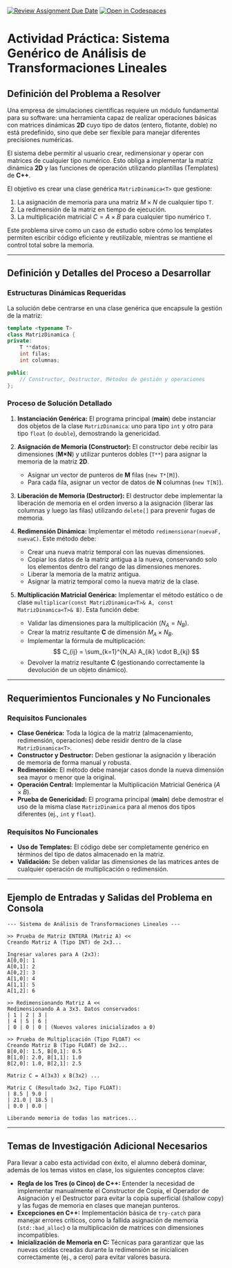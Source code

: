 [![Review Assignment Due Date](https://classroom.github.com/assets/deadline-readme-button-22041afd0340ce965d47ae6ef1cefeee28c7c493a6346c4f15d667ab976d596c.svg)](https://classroom.github.com/a/TICbghRr)
[![Open in Codespaces](https://classroom.github.com/assets/launch-codespace-2972f46106e565e64193e422d61a12cf1da4916b45550586e14ef0a7c637dd04.svg)](https://classroom.github.com/open-in-codespaces?assignment_repo_id=21083631)
# Actividad Práctica: Sistema Genérico de Análisis de Transformaciones Lineales

## Definición del Problema a Resolver

Una empresa de simulaciones científicas requiere un módulo fundamental para su software: una herramienta capaz de realizar operaciones básicas con matrices dinámicas **2D** cuyo tipo de datos (entero, flotante, doble) no está predefinido, sino que debe ser flexible para manejar diferentes precisiones numéricas.

El sistema debe permitir al usuario crear, redimensionar y operar con matrices de cualquier tipo numérico. Esto obliga a implementar la matriz dinámica **2D** y las funciones de operación utilizando plantillas (Templates) de **C++**.

El objetivo es crear una clase genérica `MatrizDinamica<T>` que gestione:

1. La asignación de memoria para una matriz $M \times N$ de cualquier tipo `T`.
2. La redimensión de la matriz en tiempo de ejecución.
3. La multiplicación matricial $C = A \times B$ para cualquier tipo numérico `T`.

Este problema sirve como un caso de estudio sobre cómo los templates permiten escribir código eficiente y reutilizable, mientras se mantiene el control total sobre la memoria.

---

## Definición y Detalles del Proceso a Desarrollar

### Estructuras Dinámicas Requeridas

La solución debe centrarse en una clase genérica que encapsule la gestión de la matriz:

```cpp
template <typename T>
class MatrizDinamica {
private:
    T **datos;
    int filas;
    int columnas;

public:
    // Constructor, Destructor, Métodos de gestión y operaciones
};
```

### Proceso de Solución Detallado

1. **Instanciación Genérica:** El programa principal (**main**) debe instanciar dos objetos de la clase `MatrizDinamica`: uno para tipo `int` y otro para tipo `float` (o `double`), demostrando la genericidad.

2. **Asignación de Memoria (Constructor):** El constructor debe recibir las dimensiones (**M×N**) y utilizar punteros dobles (`T**`) para asignar la memoria de la matriz **2D**.
    *   Asignar un vector de punteros de **M** filas (`new T*[M]`).
    *   Para cada fila, asignar un vector de datos de **N** columnas (`new T[N]`).
3.  **Liberación de Memoria (Destructor):** El destructor debe implementar la liberación de memoria en el orden inverso a la asignación (liberar las columnas y luego las filas) utilizando `delete[]` para prevenir fugas de memoria.
4. **Redimensión Dinámica:** Implementar el método `redimensionar(nuevaF, nuevaC)`. Este método debe:

    *   Crear una nueva matriz temporal con las nuevas dimensiones.
    *   Copiar los datos de la matriz antigua a la nueva, conservando solo los elementos dentro del rango de las dimensiones menores.
    *   Liberar la memoria de la matriz antigua.
    *   Asignar la matriz temporal como la nueva matriz de la clase.
5. **Multiplicación Matricial Genérica:** Implementar el método estático o de clase `multiplicar(const MatrizDinamica<T>& A, const MatrizDinamica<T>& B)`. Esta función debe:
    * Validar las dimensiones para la multiplicación ($N_A = N_B$​).
    *   Crear la matriz resultante **C** de dimensión $M_A \times N_B$.
    *   Implementar la fórmula de multiplicación:
        $$
        C_{ij} = \sum_{k=1}^{N_A} A_{ik} \cdot B_{kj}
        $$
    *   Devolver la matriz resultante **C** (gestionando correctamente la devolución de un objeto dinámico).

---

## Requerimientos Funcionales y No Funcionales

### Requisitos Funcionales

*   **Clase Genérica:** Toda la lógica de la matriz (almacenamiento, redimensión, operaciones) debe residir dentro de la clase `MatrizDinamica<T>`.
*   **Constructor y Destructor:** Deben gestionar la asignación y liberación de memoria de forma manual y robusta.
*   **Redimensión:** El método debe manejar casos donde la nueva dimensión sea mayor o menor que la original.
*   **Operación Central:** Implementar la Multiplicación Matricial Genérica ($A \times B$).
*   **Prueba de Genericidad:** El programa principal (**main**) debe demostrar el uso de la misma clase `MatrizDinamica` para al menos dos tipos diferentes (ej., `int` y `float`).

### Requisitos No Funcionales

*   **Uso de Templates:** El código debe ser completamente genérico en términos del tipo de datos almacenado en la matriz.
*   **Validación:** Se deben validar las dimensiones de las matrices antes de cualquier operación de multiplicación o redimensión.

---

## Ejemplo de Entradas y Salidas del Problema en Consola

```
--- Sistema de Análisis de Transformaciones Lineales ---

>> Prueba de Matriz ENTERA (Matriz A) <<
Creando Matriz A (Tipo INT) de 2x3...

Ingresar valores para A (2x3):
A[0,0]: 1
A[0,1]: 2
A[0,2]: 3
A[1,0]: 4
A[1,1]: 5
A[1,2]: 6

>> Redimensionando Matriz A <<
Redimensionando A a 3x3. Datos conservados:
| 1 | 2 | 3 |
| 4 | 5 | 6 |
| 0 | 0 | 0 | (Nuevos valores inicializados a 0)

>> Prueba de Multiplicación (Tipo FLOAT) <<
Creando Matriz B (Tipo FLOAT) de 3x2...
B[0,0]: 1.5, B[0,1]: 0.5
B[1,0]: 2.0, B[1,1]: 1.0
B[2,0]: 1.0, B[2,1]: 2.5

Matriz C = A(3x3) x B(3x2) ...

Matriz C (Resultado 3x2, Tipo FLOAT):
| 8.5 | 9.0 |
| 21.0 | 18.5 |
| 0.0 | 0.0 |

Liberando memoria de todas las matrices...
```

---

## Temas de Investigación Adicional Necesarios

Para llevar a cabo esta actividad con éxito, el alumno deberá dominar, además de los temas vistos en clase, los siguientes conceptos clave:

*   **Regla de los Tres (o Cinco) de C++:** Entender la necesidad de implementar manualmente el Constructor de Copia, el Operador de Asignación y el Destructor para evitar la copia superficial (shallow copy) y las fugas de memoria en clases que manejan punteros.
*   **Excepciones en C++:** Implementación básica de `try-catch` para manejar errores críticos, como la fallida asignación de memoria (`std::bad_alloc`) o la multiplicación de matrices con dimensiones incompatibles.
*   **Inicialización de Memoria en C:** Técnicas para garantizar que las nuevas celdas creadas durante la redimensión se inicialicen correctamente (ej., a cero) para evitar valores basura.

